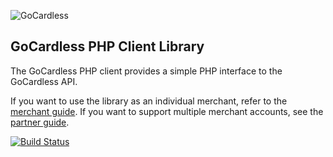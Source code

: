 ![GoCardless](https://gocardless.com/resources/logo.png)

## GoCardless PHP Client Library

The GoCardless PHP client provides a simple PHP interface to the GoCardless
API.

If you want to use the library as an individual merchant, refer to the
[merchant guide](https://gocardless.com/docs/php/merchant_client_guide). If
you want to support multiple merchant accounts, see the
[partner guide](https://gocardless.com/docs/php/partner_client_guide).

[![Build Status](https://secure.travis-ci.org/gocardless/gocardless-php.png)](http://travis-ci.org/gocardless/gocardless-php)

